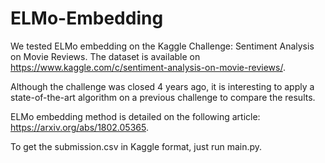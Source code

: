 # ELMo-Embedding

We tested ELMo embedding on the Kaggle Challenge: Sentiment Analysis on Movie Reviews. The dataset is available on https://www.kaggle.com/c/sentiment-analysis-on-movie-reviews/.

Although the challenge was closed 4 years ago, it is interesting to apply a state-of-the-art algorithm on a previous challenge to compare the results.

ELMo embedding method is detailed on the following article: https://arxiv.org/abs/1802.05365.

To get the submission.csv in Kaggle format, just run main.py.
